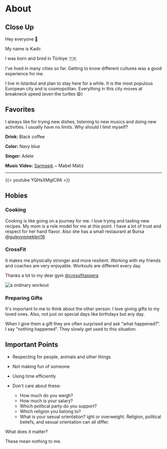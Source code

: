 # About


## Close Up

Hey everyone 👋

My name is Kadir.

I was born and bred in Türkiye 🇹🇷


I've lived in many cities so far. Getting to know different cultures was a good experience for me.

I live in Istanbul and plan to stay here for a while. It is the most populous European city and is cosmopolitan. Everything in this city moves at breakneck speed (even the turtles 😄)

## Favorites

I always like for trying new dishes, listening to new musics and doing new activities. I usually have no limits. Why should I limit myself?

**Drink:** Black coffee

**Color:** Navy blue

**Singer:** Adele

**Music Video:** [Sarmaşık](https://youtu.be/weVh_KolH1E) ~ Mabel Matiz

---

{{< youtube YQHsXMglC9A >}}

## Hobies

### Cooking

Cooking is like going on a journey for me. I love trying and tasting new recipes. My mom is a role model for me at this point. I have a lot of trust and respect for her hand flavor. Also she has a small restaurant at Bursa [@gulevyemekleri16](https://www.instagram.com/gulevyemekleri16)

### CrossFit

It makes me physically stronger and more resilient. Working with my friends and coaches are very enjoyable. Workouts are different every day.

Thanks a lot to my dear gym [@crossfitaspera](https://www.instagram.com/crossfitaspera)

![a ordinary workout](https://crossfitaspera.com/wp-content/uploads/2022/06/2.png)

### Preparing Gifts

It's important to me to think about the other person. I love giving gifts to my loved ones. Also, not just on special days like birthdays but any day.

When I give them a gift they are often surprised and ask "what happened?". I say "nothing happened". They slowly get used to this situation.


## Important Points

- Respecting for people, animals and other things

- Not making fun of someone

- Using time efficiently

- Don't care about these:
    - How much do you weigh?
    - How much is your salary?
    - Which political party do you support?
    - Which religion you belong to?
    - What is your sexual orientation?
      ight or overweight. Religion, political beliefs, and sexual orientation can all differ.

What does it matter?

These mean nothing to me.
